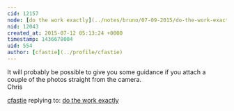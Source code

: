 ```yaml
---
cid: 12157
node: [do the work exactly](../notes/bruno/07-09-2015/do-the-work-exactly)
nid: 12043
created_at: 2015-07-12 05:13:24 +0000
timestamp: 1436678004
uid: 554
author: [cfastie](../profile/cfastie)
---
```


It will probably be possible to give you some guidance if you attach a couple of the photos straight from the camera.  
Chris

[cfastie](../profile/cfastie) replying to: [do the work exactly](../notes/bruno/07-09-2015/do-the-work-exactly)

